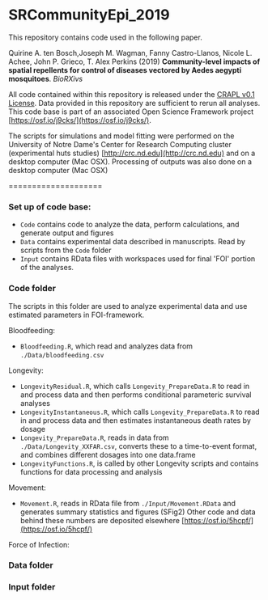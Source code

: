 SRCommunityEpi_2019
====================

This repository contains code used in the following paper.

Quirine A. ten Bosch,Joseph M. Wagman, Fanny Castro-Llanos, Nicole L. Achee, John P. Grieco, T. Alex Perkins (2019) **Community-level impacts of spatial repellents for control of diseases vectored by Aedes aegypti mosquitoes**. *BioRXivs* 

All code contained within this repository is released under the [CRAPL v0.1 License](http://matt.might.net/articles/crapl/). Data provided in this repository are sufficient to rerun all analyses. This code base is part of an associated Open Science Framework project [https://osf.io/j9cks/](https://osf.io/j9cks/).

The scripts for simulations and model fitting were performed on the University of Notre Dame's Center for Research Computing cluster (experimental huts studies) [http://crc.nd.edu](http://crc.nd.edu) and on a desktop computer (Mac OSX). Processing of outputs was also done on a desktop computer (Mac OSX) 

====================

### Set up of code base: 

* `Code` contains code to analyze the data, perform calculations, and generate output and figures 
* `Data` contains experimental data described in manuscripts. Read by scripts from the `Code` folder
* `Input` contains RData files with workspaces used for final 'FOI' portion of the analyses. 

### Code folder

The scripts in this folder are used to analyze experimental data and use estimated parameters in FOI-framework. 

Bloodfeeding:
* `Bloodfeeding.R`, which read and analyzes data from `./Data/bloodfeeding.csv`

Longevity: 
* `LongevityResidual.R`, which calls `Longevity_PrepareData.R` to read in and process data and then performs conditional parameteric survival analyses 
* `LongevityInstantaneous.R`, which calls `Longevity_PrepareData.R` to read in and process data and then estimates instantaneous death rates by dosage 
* `Longevity_PrepareData.R`, reads in data from `./Data/Longevity_XXFAR.csv`, converts these to a time-to-event format, and combines different dosages into one data.frame
* `LongevityFunctions.R`, is called by other Longevity scripts and contains functions for data processing and analysis 

Movement:
* `Movement.R`, reads in RData file from `./Input/Movement.RData` and generates summary statistics and figures (SFig2)
Other code and data behind these numbers are deposited elsewhere [https://osf.io/5hcpf/](https://osf.io/5hcpf/)

Force of Infection: 


### Data folder



### Input folder 

